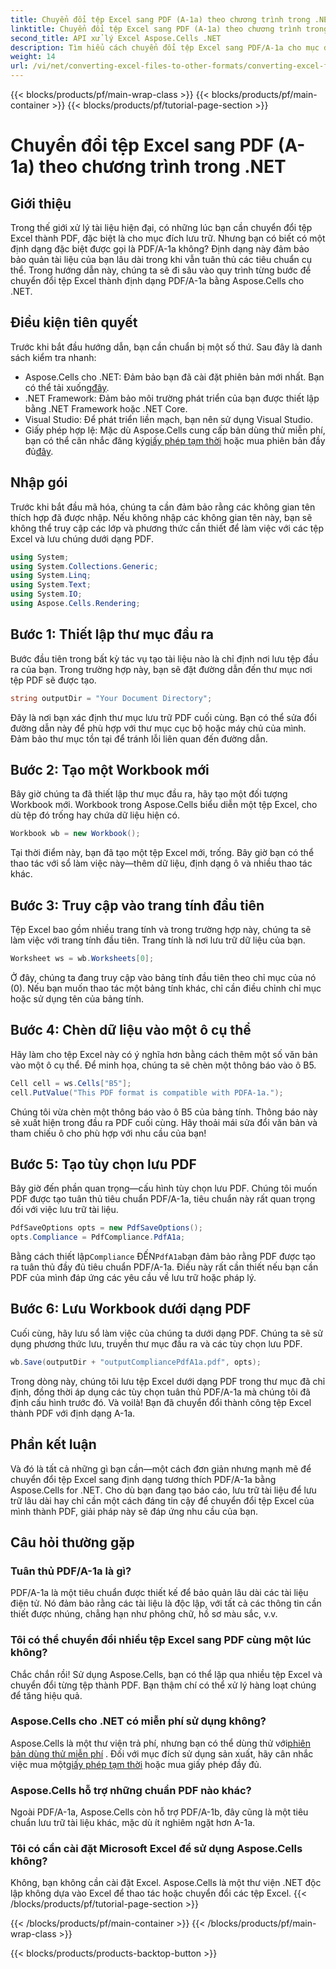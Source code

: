 ```yaml
---
title: Chuyển đổi tệp Excel sang PDF (A-1a) theo chương trình trong .NET
linktitle: Chuyển đổi tệp Excel sang PDF (A-1a) theo chương trình trong .NET
second_title: API xử lý Excel Aspose.Cells .NET
description: Tìm hiểu cách chuyển đổi tệp Excel sang PDF/A-1a cho mục đích lưu trữ bằng Aspose.Cells cho .NET. Hướng dẫn từng bước có kèm ví dụ về mã.
weight: 14
url: /vi/net/converting-excel-files-to-other-formats/converting-excel-file-to-pdf-a-1a/
---
```


{{< blocks/products/pf/main-wrap-class >}}
{{< blocks/products/pf/main-container >}}
{{< blocks/products/pf/tutorial-page-section >}}

# Chuyển đổi tệp Excel sang PDF (A-1a) theo chương trình trong .NET

## Giới thiệu
Trong thế giới xử lý tài liệu hiện đại, có những lúc bạn cần chuyển đổi tệp Excel thành PDF, đặc biệt là cho mục đích lưu trữ. Nhưng bạn có biết có một định dạng đặc biệt được gọi là PDF/A-1a không? Định dạng này đảm bảo bảo quản tài liệu của bạn lâu dài trong khi vẫn tuân thủ các tiêu chuẩn cụ thể. Trong hướng dẫn này, chúng ta sẽ đi sâu vào quy trình từng bước để chuyển đổi tệp Excel thành định dạng PDF/A-1a bằng Aspose.Cells cho .NET.
## Điều kiện tiên quyết
Trước khi bắt đầu hướng dẫn, bạn cần chuẩn bị một số thứ. Sau đây là danh sách kiểm tra nhanh:
-  Aspose.Cells cho .NET: Đảm bảo bạn đã cài đặt phiên bản mới nhất. Bạn có thể tải xuống[đây](https://releases.aspose.com/cells/net/).
- .NET Framework: Đảm bảo môi trường phát triển của bạn được thiết lập bằng .NET Framework hoặc .NET Core.
- Visual Studio: Để phát triển liền mạch, bạn nên sử dụng Visual Studio.
-  Giấy phép hợp lệ: Mặc dù Aspose.Cells cung cấp bản dùng thử miễn phí, bạn có thể cân nhắc đăng ký[giấy phép tạm thời](https://purchase.aspose.com/temporary-license/) hoặc mua phiên bản đầy đủ[đây](https://purchase.aspose.com/buy).
  
## Nhập gói
Trước khi bắt đầu mã hóa, chúng ta cần đảm bảo rằng các không gian tên thích hợp đã được nhập. Nếu không nhập các không gian tên này, bạn sẽ không thể truy cập các lớp và phương thức cần thiết để làm việc với các tệp Excel và lưu chúng dưới dạng PDF.
```csharp
using System;
using System.Collections.Generic;
using System.Linq;
using System.Text;
using System.IO;
using Aspose.Cells.Rendering;
```
## Bước 1: Thiết lập thư mục đầu ra
Bước đầu tiên trong bất kỳ tác vụ tạo tài liệu nào là chỉ định nơi lưu tệp đầu ra của bạn. Trong trường hợp này, bạn sẽ đặt đường dẫn đến thư mục nơi tệp PDF sẽ được tạo.
```csharp
string outputDir = "Your Document Directory";
```
Đây là nơi bạn xác định thư mục lưu trữ PDF cuối cùng. Bạn có thể sửa đổi đường dẫn này để phù hợp với thư mục cục bộ hoặc máy chủ của mình. Đảm bảo thư mục tồn tại để tránh lỗi liên quan đến đường dẫn.
## Bước 2: Tạo một Workbook mới
Bây giờ chúng ta đã thiết lập thư mục đầu ra, hãy tạo một đối tượng Workbook mới. Workbook trong Aspose.Cells biểu diễn một tệp Excel, cho dù tệp đó trống hay chứa dữ liệu hiện có.
```csharp
Workbook wb = new Workbook();
```
Tại thời điểm này, bạn đã tạo một tệp Excel mới, trống. Bây giờ bạn có thể thao tác với sổ làm việc này—thêm dữ liệu, định dạng ô và nhiều thao tác khác.
## Bước 3: Truy cập vào trang tính đầu tiên
Tệp Excel bao gồm nhiều trang tính và trong trường hợp này, chúng ta sẽ làm việc với trang tính đầu tiên. Trang tính là nơi lưu trữ dữ liệu của bạn.
```csharp
Worksheet ws = wb.Worksheets[0];
```
Ở đây, chúng ta đang truy cập vào bảng tính đầu tiên theo chỉ mục của nó (0). Nếu bạn muốn thao tác một bảng tính khác, chỉ cần điều chỉnh chỉ mục hoặc sử dụng tên của bảng tính.
## Bước 4: Chèn dữ liệu vào một ô cụ thể
Hãy làm cho tệp Excel này có ý nghĩa hơn bằng cách thêm một số văn bản vào một ô cụ thể. Để minh họa, chúng ta sẽ chèn một thông báo vào ô B5.
```csharp
Cell cell = ws.Cells["B5"];
cell.PutValue("This PDF format is compatible with PDFA-1a.");
```
Chúng tôi vừa chèn một thông báo vào ô B5 của bảng tính. Thông báo này sẽ xuất hiện trong đầu ra PDF cuối cùng. Hãy thoải mái sửa đổi văn bản và tham chiếu ô cho phù hợp với nhu cầu của bạn!
## Bước 5: Tạo tùy chọn lưu PDF
Bây giờ đến phần quan trọng—cấu hình tùy chọn lưu PDF. Chúng tôi muốn PDF được tạo tuân thủ tiêu chuẩn PDF/A-1a, tiêu chuẩn này rất quan trọng đối với việc lưu trữ tài liệu.
```csharp
PdfSaveOptions opts = new PdfSaveOptions();
opts.Compliance = PdfCompliance.PdfA1a;
```
 Bằng cách thiết lập`Compliance` ĐẾN`PdfA1a`bạn đảm bảo rằng PDF được tạo ra tuân thủ đầy đủ tiêu chuẩn PDF/A-1a. Điều này rất cần thiết nếu bạn cần PDF của mình đáp ứng các yêu cầu về lưu trữ hoặc pháp lý.
## Bước 6: Lưu Workbook dưới dạng PDF
Cuối cùng, hãy lưu sổ làm việc của chúng ta dưới dạng PDF. Chúng ta sẽ sử dụng phương thức lưu, truyền thư mục đầu ra và các tùy chọn lưu PDF.
```csharp
wb.Save(outputDir + "outputCompliancePdfA1a.pdf", opts);
```
Trong dòng này, chúng tôi lưu tệp Excel dưới dạng PDF trong thư mục đã chỉ định, đồng thời áp dụng các tùy chọn tuân thủ PDF/A-1a mà chúng tôi đã định cấu hình trước đó. Và voilà! Bạn đã chuyển đổi thành công tệp Excel thành PDF với định dạng A-1a.
## Phần kết luận
Và đó là tất cả những gì bạn cần—một cách đơn giản nhưng mạnh mẽ để chuyển đổi tệp Excel sang định dạng tương thích PDF/A-1a bằng Aspose.Cells for .NET. Cho dù bạn đang tạo báo cáo, lưu trữ tài liệu để lưu trữ lâu dài hay chỉ cần một cách đáng tin cậy để chuyển đổi tệp Excel của mình thành PDF, giải pháp này sẽ đáp ứng nhu cầu của bạn.
## Câu hỏi thường gặp
### Tuân thủ PDF/A-1a là gì?
PDF/A-1a là một tiêu chuẩn được thiết kế để bảo quản lâu dài các tài liệu điện tử. Nó đảm bảo rằng các tài liệu là độc lập, với tất cả các thông tin cần thiết được nhúng, chẳng hạn như phông chữ, hồ sơ màu sắc, v.v.
### Tôi có thể chuyển đổi nhiều tệp Excel sang PDF cùng một lúc không?
Chắc chắn rồi! Sử dụng Aspose.Cells, bạn có thể lặp qua nhiều tệp Excel và chuyển đổi từng tệp thành PDF. Bạn thậm chí có thể xử lý hàng loạt chúng để tăng hiệu quả.
### Aspose.Cells cho .NET có miễn phí sử dụng không?
 Aspose.Cells là một thư viện trả phí, nhưng bạn có thể dùng thử với[phiên bản dùng thử miễn phí](https://releases.aspose.com/) . Đối với mục đích sử dụng sản xuất, hãy cân nhắc việc mua một[giấy phép tạm thời](https://purchase.aspose.com/temporary-license/) hoặc mua giấy phép đầy đủ.
### Aspose.Cells hỗ trợ những chuẩn PDF nào khác?
Ngoài PDF/A-1a, Aspose.Cells còn hỗ trợ PDF/A-1b, đây cũng là một tiêu chuẩn lưu trữ tài liệu khác, mặc dù ít nghiêm ngặt hơn A-1a.
### Tôi có cần cài đặt Microsoft Excel để sử dụng Aspose.Cells không?
Không, bạn không cần cài đặt Excel. Aspose.Cells là một thư viện .NET độc lập không dựa vào Excel để thao tác hoặc chuyển đổi các tệp Excel.
{{< /blocks/products/pf/tutorial-page-section >}}

{{< /blocks/products/pf/main-container >}}
{{< /blocks/products/pf/main-wrap-class >}}

{{< blocks/products/products-backtop-button >}}
